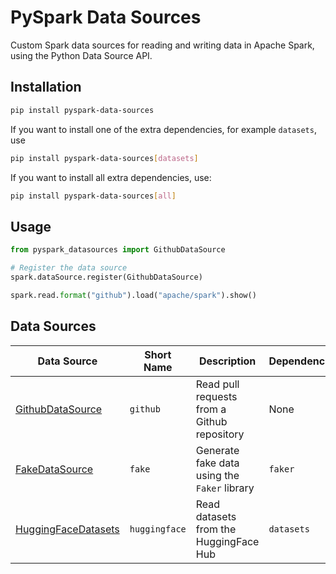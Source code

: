 # PySpark Data Sources

Custom Spark data sources for reading and writing data in Apache Spark, using the Python Data Source API.

## Installation

```bash
pip install pyspark-data-sources
```

If you want to install one of the extra dependencies, for example `datasets`, use

```bash
pip install pyspark-data-sources[datasets]
```

If you want to install all extra dependencies, use:

```bash
pip install pyspark-data-sources[all]
```

## Usage

```python
from pyspark_datasources import GithubDataSource

# Register the data source
spark.dataSource.register(GithubDataSource)

spark.read.format("github").load("apache/spark").show()
```


## Data Sources

| Data Source                                         | Short Name    | Description                                   | Dependencies   |
|-----------------------------------------------------|---------------|-----------------------------------------------|----------------|
| [GithubDataSource](./datasources/github.md)         | `github`      | Read pull requests from a Github repository   | None           |
| [FakeDataSource](./datasources/fake.md)             | `fake`        | Generate fake data using the `Faker` library  | `faker`        |
| [HuggingFaceDatasets](./datasources/huggingface.md) | `huggingface` | Read datasets from the HuggingFace Hub        | `datasets`     |
